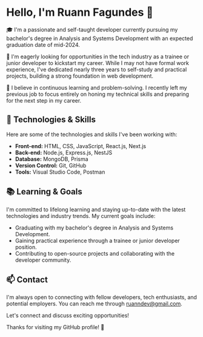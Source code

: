 # Hello, I'm Ruann Fagundes 👋

🎓 I'm a passionate and self-taught developer currently pursuing my bachelor's degree in Analysis and Systems Development with an expected graduation date of mid-2024.

💼 I'm eagerly looking for opportunities in the tech industry as a trainee or junior developer to kickstart my career. While I may not have formal work experience, I've dedicated nearly three years to self-study and practical projects, building a strong foundation in web development.

🚀 I believe in continuous learning and problem-solving. I recently left my previous job to focus entirely on honing my technical skills and preparing for the next step in my career.

## 🔧 Technologies & Skills

Here are some of the technologies and skills I've been working with:

- **Front-end:** HTML, CSS, JavaScript, React.js, Next.js
- **Back-end:** Node.js, Express.js, NestJS
- **Database:** MongoDB, Prisma
- **Version Control:** Git, GitHub
- **Tools:** Visual Studio Code, Postman

## 📚 Learning & Goals

I'm committed to lifelong learning and staying up-to-date with the latest technologies and industry trends. My current goals include:

- Graduating with my bachelor's degree in Analysis and Systems Development.
- Gaining practical experience through a trainee or junior developer position.
- Contributing to open-source projects and collaborating with the developer community.

## 📫 Contact

I'm always open to connecting with fellow developers, tech enthusiasts, and potential employers. You can reach me through ruanndev@gmail.com.

Let's connect and discuss exciting opportunities!

Thanks for visiting my GitHub profile! 🚀

